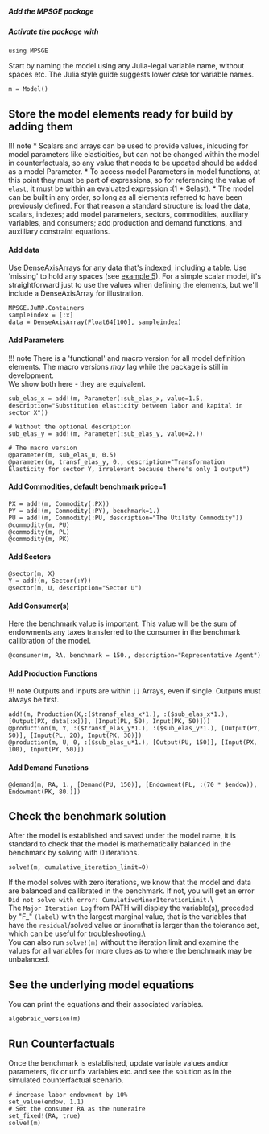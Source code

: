 ##### Add the MPSGE package
##### Activate the package with 
```
using MPSGE
```
Start by naming the model using any Julia-legal variable name, without spaces etc. The Julia style guide suggests lower case for variable names.
``` 
m = Model()
```
## Store the model elements ready for build by adding them
!!! note
      * Scalars and arrays can be used to provide values, inlcuding for model parameters like elasticities, but can not be changed within the model in counterfactuals, so any value that needs to be updated should be added as a model Parameter.
      * To access model Parameters in model functions, at this point they must be part of expressions, so for referencing the value of `elast`, it must be within an evaluated expression :(1 * $elast).
      * The model can be built in any order, so long as all elements referred to have been previously defined. For that reason a standard structure is: load the data, scalars, indexes; add model parameters, sectors, commodities, auxiliary variables, and consumers; add production and demand functions, and auxilliary constraint equations.

#### Add data
Use DenseAxisArrays for any data that's indexed, including a table. Use 'missing' to hold any spaces (see [example 5](https://github.com/anthofflab/MPSGE.jl/blob/main/examples/example5.jl)). For a simple scalar model, it's straightforward just to use the values when defining the elements, but we'll include a DenseAxisArray for illustration.
```
MPSGE.JuMP.Containers
sampleindex = [:x]
data = DenseAxisArray(Float64[100], sampleindex)
```
#### Add Parameters
!!! note
    There is a 'functional' and macro version for all model definition elements. The macro versions *may* lag while the package is still in development.\
    We show both here - they are equivalent.
```
sub_elas_x = add!(m, Parameter(:sub_elas_x, value=1.5, description="Substitution elasticity between labor and kapital in sector X"))

# Without the optional description
sub_elas_y = add!(m, Parameter(:sub_elas_y, value=2.))

# The macro version
@parameter(m, sub_elas_u, 0.5)
@parameter(m, transf_elas_y, 0., description="Transformation Elasticity for sector Y, irrelevant because there's only 1 output")
```
#### Add Commodities, default benchmark price=1
```
PX = add!(m, Commodity(:PX))
PY = add!(m, Commodity(:PY), benchmark=1.)
PU = add!(m, Commodity(:PU, description="The Utility Commodity"))
@commodity(m, PU)
@commodity(m, PL)
@commodity(m, PK)
```
#### Add Sectors
```
@sector(m, X)
Y = add!(m, Sector(:Y))
@sector(m, U, description="Sector U")
```
#### Add Consumer(s)
Here the benchmark value is important. This value will be the sum of endowments any taxes transferred to the consumer in the benchmark callibration of the model.
```
@consumer(m, RA, benchmark = 150., description="Representative Agent")
```
#### Add Production Functions
!!! note
    Outputs and Inputs are within `[]` Arrays, even if single.  Outputs must always be first.
```
add!(m, Production(X,:($transf_elas_x*1.), :($sub_elas_x*1.), [Output(PX, data[:x])], [Input(PL, 50), Input(PK, 50)]))
@production(m, Y, :($transf_elas_y*1.), :($sub_elas_y*1.), [Output(PY, 50)], [Input(PL, 20), Input(PK, 30)])
@production(m, U, 0, :($sub_elas_u*1.), [Output(PU, 150)], [Input(PX, 100), Input(PY, 50)])
```
#### Add Demand Functions
```
@demand(m, RA, 1., [Demand(PU, 150)], [Endowment(PL, :(70 * $endow)), Endowment(PK, 80.)])
```
## Check the benchmark solution
After the model is established and saved under the model name, it is standard to check that the model is mathematically balanced in the benchmark by solving with 0 iterations.
```
solve!(m, cumulative_iteration_limit=0)
```
If the model solves with zero iterations, we know that the model and data are balanced and callibrated in the benchmark. 
    If not, you will get an error  ``` Did not solve with error: CumulativeMinorIterationLimit.```\  
    The ``` Major Iteration Log ``` from PATH will display the variable(s), preceded by "F_" ```(label)``` with the largest marginal value, that is the variables that have the ```residual```/solved value or ```inorm```that is larger than the tolerance set, which can be useful for troubleshooting.\  
    You can also run `solve!(m)` without the iteration limit and examine the values for all variables for more clues as to where the benchmark may be unbalanced.
## See the underlying model equations
You can print the equations and their associated variables.
```
algebraic_version(m)
```
## Run Counterfactuals
Once the benchmark is established, update variable values and/or parameters, fix or unfix variables etc. and see the solution as in the simulated counterfactual scenario.
```
# increase labor endowment by 10%
set_value(endow, 1.1)
# Set the consumer RA as the numeraire
set_fixed!(RA, true)
solve!(m)
```